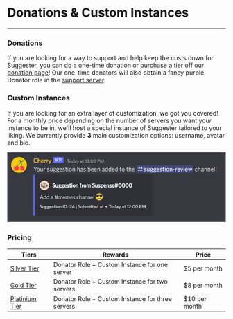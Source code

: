 # Donations & Custom Instances
---
### Donations

If you are looking for a way to support and help keep the costs down for Suggester, you can do a one-time donation or purchase a tier off our [donation page](https://ko-fi.com/suggester)! Our one-time donators will also obtain a fancy purple Donator role in the [support server](https://suggester.js.org/support).

### Custom Instances
If you are looking for an extra layer of customization, we got you covered! For a monthly price depending on the number of servers you want your instance to be in, we'll host a special instance of Suggester tailored to your liking. We currently provide **3** main customization options: username, avatar and bio. 

![Custom Instance Example](../images/custom-instance-example.png)

### Pricing
| Tiers                                                                              | Rewards                                           | Price         |
|------------------------------------------------------------------------------------|---------------------------------------------------|---------------|
| [Silver Tier](https://ko-fi.com/summary/54a88943-f7f1-4c2d-8ed8-076d616aeff8)      | Donator Role + Custom Instance for one server     | $5 per month  |
| [Gold Tier](https://ko-fi.com/summary/d5964004-f812-4b15-9c1a-4f8718787217)        | Donator Role + Custom Instance for two servers    | $8 per month  |
| [Platinium Tier](https://ko-fi.com/summary/415f47b3-26e7-4dd6-9b25-7b75fb8ac682)   | Donator Role + Custom Instance for three servers  | $10 per month |
